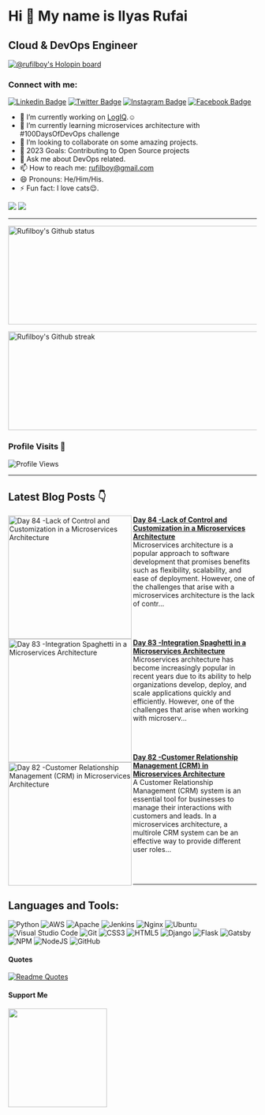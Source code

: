 Hi 👋 My name is Ilyas Rufai
===============================

Cloud & DevOps Engineer
-----------------------------
[![@rufilboy's Holopin board](https://holopin.io/api/user/board?user=rufilboy)](https://holopin.io/@rufilboy)
<!-- ![rufilboy](https://raw.githubusercontent.com/abhisheknaiidu/abhisheknaiidu/master/code.gif) -->

### Connect with me:
[![Linkedin Badge](https://img.shields.io/badge/-Ilyas_Rufai-blue?style=flat&logo=Linkedin&logoColor=white&link=https://www.linkedin.com/in/rufilboy/)](https://www.linkedin.com/in/rufilboy/)
[![Twitter Badge](https://img.shields.io/badge/-@rufilboy-1ca0f1?style=flat&labelColor=1ca0f1&logo=twitter&logoColor=white&link=https://twitter.com/rufilboy)](https://twitter.com/rufilboy)
[![Instagram Badge](https://img.shields.io/badge/-@rufilboy-purple?style=flat&logo=instagram&logoColor=white&link=https://instagram.com/rufilboy/)](https://instagram.com/rufilboy)
[![Facebook Badge](https://img.shields.io/badge/-Ilyas_Rufai-blue?style=flat&logo=facebook&logoColor=white&link=https://facebook.com/ilyas.rufai.5/)](https://facebook.com/rufilboy)

- 🔭 I’m currently working on [LogIQ](https://github.com/FreeOps-Tools/LogIQ).☺️
- 🌱 I’m currently learning microservices architecture with #100DaysOfDevOps challenge
- 👯 I’m looking to collaborate on some amazing projects.
- :goal_net: 2023 Goals: Contributing to Open Source projects
- 💬 Ask me about DevOps related.
- 📫 How to reach me: rufilboy@gmail.com
- 😄 Pronouns: He/Him/His.
- ⚡ Fun fact: I love cats:relieved:.


<a href="https://www.twitter.com/rufilboy" target="_blank" rel="noreferrer"><img src="https://img.shields.io/twitter/follow/rufilboy?logo=twitter&style=for-the-badge&color=0891b2&labelColor=1c1917" /></a>
<a href="https://www.github.com/rufilboy" target="_blank" rel="noreferrer"><img
src="https://img.shields.io/github/followers/rufilboy?logo=github&style=for-the-badge&color=0891b2&labelColor=1c1917" /></a>
                  

-----------------------------
<!-- - <a align="right" href="https://app.daily.dev/rufilboy"><img src="https://api.daily.dev/devcards/e4e53764a8fc4591ae7d29e3900cfd5a.png?r=ktb" width="400" alt="Ilyas Rufai's Dev Card"/></a> -->

<!-- -[![ilyas wakatime stats](https://github-readme-stats.vercel.app/api/wakatime?username=rufilboy)](https://github.com/rufilboy/github-readme-stats) -  -->

<!---My Gitub Status--->
<a><img height=200 width=800 align="centre" src="https://github-readme-stats.vercel.app/api?username=rufilboy&theme=synthwave&show_icons=true&count_private=true" alt="Rufilboy's Github status" />

<!---TopLanguages--->
<!-- <img height=170 width=350 align="right" src="https://github-readme-stats.vercel.app/api/top-langs/?username=rufilboy&langs_count=7&layout=compact&theme=dark" alt="Rufilboy's Language stats" /> -->


<!---My Github Streak--->
<img height=200 width=800 align="center" src="https://github-readme-streak-stats.herokuapp.com/?user=rufilboy&theme=highcontrast" alt="Rufilboy's Github streak" />
</a>

<!-- [![Ashutosh's github activity graph](https://activity-graph.herokuapp.com/graph?username=rufilboy&theme=dracula)](https://github.com/ashutosh00710/github-readme-activity-graph) -->

<!-- test -->
<!-- <img height=200 width=200 src="https://github-readme-streak-stats.herokuapp.com/?user=rufilboy&theme=highcontrast" alt="Rufilboy's Github streak" />
</a> -->

### Profile Visits :see_no_evil:
![Profile Views](https://visitor-badge.glitch.me/badge?page_id=rufilboy.visitor-badge)

-----------------------------------------------------

## Latest Blog Posts 👇
<!-- HASHNODE_BLOG:START -->
<p align="left">
<a href="https://rufilboy.hashnode.dev//day-84-lack-of-control-and-customization-in-a-microservices-architecture" title="Day 84 -Lack of Control and Customization in a Microservices Architecture"><img src="https://cdn.hashnode.com/res/hashnode/image/upload/v1683755480130/86d5517f-8449-49a8-88da-a5c533a44297.png" alt="Day 84 -Lack of Control and Customization in a Microservices Architecture" width="250px" align="left" /></a>
<a href="https://rufilboy.hashnode.dev//day-84-lack-of-control-and-customization-in-a-microservices-architecture" title="Day 84 -Lack of Control and Customization in a Microservices Architecture"><strong>Day 84 -Lack of Control and Customization in a Microservices Architecture</strong></a>
<br/> Microservices architecture is a popular approach to software development that promises benefits such as flexibility, scalability, and ease of deployment. However, one of the challenges that arise with a microservices architecture is the lack of contr... </p> <br/> <br/>
<p align="left">
<a href="https://rufilboy.hashnode.dev//day-83-integration-spaghetti-in-a-microservices-architecture" title="Day 83 -Integration  Spaghetti in a Microservices Architecture"><img src="https://cdn.hashnode.com/res/hashnode/image/upload/v1683752277728/3ec7c104-7327-4ad9-96b4-f4355d8424e9.png" alt="Day 83 -Integration  Spaghetti in a Microservices Architecture" width="250px" align="left" /></a>
<a href="https://rufilboy.hashnode.dev//day-83-integration-spaghetti-in-a-microservices-architecture" title="Day 83 -Integration  Spaghetti in a Microservices Architecture"><strong>Day 83 -Integration  Spaghetti in a Microservices Architecture</strong></a>
<br/> Microservices architecture has become increasingly popular in recent years due to its ability to help organizations develop, deploy, and scale applications quickly and efficiently. However, one of the challenges that arise when working with microserv... </p> <br/> <br/>
<p align="left">
<a href="https://rufilboy.hashnode.dev//day-82-customer-relationship-management-crm-in-microservices-architecture" title="Day 82 -Customer Relationship Management (CRM) in Microservices Architecture"><img src="https://cdn.hashnode.com/res/hashnode/image/upload/v1683751882100/faab00c5-57cc-424c-b468-7c5b14eaeb1b.png" alt="Day 82 -Customer Relationship Management (CRM) in Microservices Architecture" width="250px" align="left" /></a>
<a href="https://rufilboy.hashnode.dev//day-82-customer-relationship-management-crm-in-microservices-architecture" title="Day 82 -Customer Relationship Management (CRM) in Microservices Architecture"><strong>Day 82 -Customer Relationship Management (CRM) in Microservices Architecture</strong></a>
<br/> A Customer Relationship Management (CRM) system is an essential tool for businesses to manage their interactions with customers and leads. In a microservices architecture, a multirole CRM system can be an effective way to provide different user roles... </p> <br/> <br/>
<!-- HASHNODE_BLOG:END -->

-----------------------------------------------------

## Languages and Tools:

![Python](https://img.shields.io/badge/python-3670A0?style=for-the-badge&logo=python&logoColor=ffdd54)
![AWS](https://img.shields.io/badge/AWS-%23FF9900.svg?style=for-the-badge&logo=amazon-aws&logoColor=white)
![Apache](https://img.shields.io/badge/apache-%23D42029.svg?style=for-the-badge&logo=apache&logoColor=white)
![Jenkins](https://img.shields.io/badge/jenkins-%232C5263.svg?style=for-the-badge&logo=jenkins&logoColor=white)
![Nginx](https://img.shields.io/badge/nginx-%23009639.svg?style=for-the-badge&logo=nginx&logoColor=white)
![Ubuntu](https://img.shields.io/badge/Ubuntu-E95420?style=for-the-badge&logo=ubuntu&logoColor=white)
![Visual Studio Code](https://img.shields.io/badge/Visual%20Studio%20Code-0078d7.svg?style=for-the-badge&logo=visual-studio-code&logoColor=white)          ![Git](https://img.shields.io/badge/git-%23F05033.svg?style=for-the-badge&logo=git&logoColor=white)
![CSS3](https://img.shields.io/badge/css3-%231572B6.svg?style=for-the-badge&logo=css3&logoColor=white)
![HTML5](https://img.shields.io/badge/html5-%23E34F26.svg?style=for-the-badge&logo=html5&logoColor=white)
![Django](https://img.shields.io/badge/django-%23092E20.svg?style=for-the-badge&logo=django&logoColor=white)
![Flask](https://img.shields.io/badge/flask-%23000.svg?style=for-the-badge&logo=flask&logoColor=white)
![Gatsby](https://img.shields.io/badge/Gatsby-%23663399.svg?style=for-the-badge&logo=gatsby&logoColor=white)
![NPM](https://img.shields.io/badge/NPM-%23000000.svg?style=for-the-badge&logo=npm&logoColor=white)
![NodeJS](https://img.shields.io/badge/node.js-6DA55F?style=for-the-badge&logo=node.js&logoColor=white)
![GitHub](https://img.shields.io/badge/github-%23121011.svg?style=for-the-badge&logo=github&logoColor=white)

#### Quotes
[![Readme Quotes](https://quotes-github-readme.vercel.app/api?type=horizontal&theme=dark)](https://github.com/piyushsuthar/github-readme-quotes)

#### Support Me
<a href="https://www.buymeacoffee.com/rufilboy"><img src="https://cdn.buymeacoffee.com/buttons/v2/default-yellow.png" width="200" /></a>

